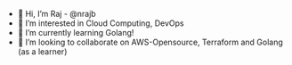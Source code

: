 - 👋 Hi, I’m Raj - @nrajb
- 👀 I’m interested in Cloud Computing, DevOps
- 🌱 I’m currently learning Golang!
- 💞️ I’m looking to collaborate on AWS-Opensource, Terraform and Golang (as a learner)


<!---
nrajb/nrajb is a ✨ special ✨ repository because its `README.md` (this file) appears on your GitHub profile.
You can click the Preview link to take a look at your changes.
--->
